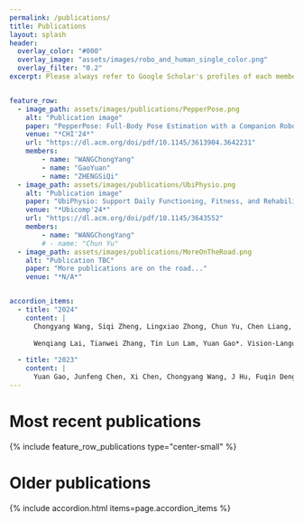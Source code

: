 ```yaml
---
permalink: /publications/
title: Publications
layout: splash
header: 
  overlay_color: "#000"
  overlay_image: "assets/images/robo_and_human_single_color.png"
  overlay_filter: "0.2"
excerpt: Please always refer to Google Scholar's profiles of each member for a more updated list of publications. 


feature_row:
  - image_path: assets/images/publications/PepperPose.png
    alt: "Publication image"
    paper: "PepperPose: Full-Body Pose Estimation with a Companion Robot, CHI'24, Chongyang Wang，Yuan Gao，Chun Yu"
    venue: "*CHI'24*"
    url: "https://dl.acm.org/doi/pdf/10.1145/3613904.3642231"
    members:
        - name: "WANGChongYang"
        - name: "GaoYuan"
        - name: "ZHENGSiQi"
  - image_path: assets/images/publications/UbiPhysio.png
    alt: "Publication image"
    paper: "UbiPhysio: Support Daily Functioning, Fitness, and Rehabilitation with Action Understanding and Feedback in Natural Language"
    venue: "*Ubicomp'24*"
    url: "https://dl.acm.org/doi/pdf/10.1145/3643552"
    members:
        - name: "WANGChongYang"
        # - name: "Chun Yu"
  - image_path: assets/images/publications/MoreOnTheRoad.png
    alt: "Publication TBC"
    paper: "More publications are on the road..."
    venue: "*N/A*"


accordion_items:
  - title: "2024"
    content: |
      Chongyang Wang, Siqi Zheng, Lingxiao Zhong, Chun Yu, Chen Liang, Yuntao Wang, Yuan Gao*, Tin Lun Lam, Yuanchun Shi, “PepperPose: Full-Body Pose Estimation with a Companion Robot,” ACM CHI conference on Human Factors in Computing Systems, Hawaii, USA, ACM CHI, May 11-16, 2024. 
      
      Wenqiang Lai, Tianwei Zhang, Tin Lun Lam, Yuan Gao*. Vision-Language Model-based Physical Reasoning for Robot Liquid Perception, IROS, 2024
            
  - title: "2023"
    content: |
      Yuan Gao, Junfeng Chen, Xi Chen, Chongyang Wang, J Hu, Fuqin Deng, Tin Lun Lam, Asymmetric Self-Play-Enabled Intelligent Heterogeneous Multirobot Catching System Using Deep Multiagent Reinforcement Learning, IEEE Transaction on Robotics. 2023
---
```


# Most recent publications
{% include feature_row_publications type="center-small" %}



# Older publications

{% include accordion.html items=page.accordion_items %}